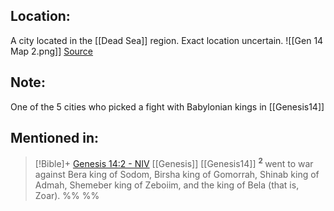 ## Location:
A city located in the [[Dead Sea]] region. Exact location uncertain.
![[Gen 14 Map 2.png]]
[Source](https://www.israel-a-history-of.com/sodom-and-gomorrah.html)

## Note:
One of the 5 cities who picked a fight with Babylonian kings in [[Genesis14]]

## Mentioned in:
> [!Bible]+ [Genesis 14:2 - NIV](https://bolls.life/NIV/1/14/) [[Genesis]] [[Genesis14]]
>  <sup> **2** </sup>went to war against Bera king of Sodom, Birsha king of Gomorrah, Shinab king of Admah, Shemeber king of Zeboiim, and the king of Bela (that is, Zoar).
 %% %%